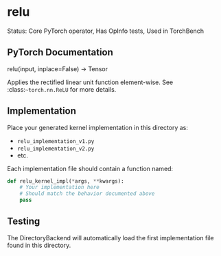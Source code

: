 # relu

Status: Core PyTorch operator, Has OpInfo tests, Used in TorchBench

## PyTorch Documentation

relu(input, inplace=False) -> Tensor

Applies the rectified linear unit function element-wise. See
:class:`~torch.nn.ReLU` for more details.

## Implementation

Place your generated kernel implementation in this directory as:
- `relu_implementation_v1.py`
- `relu_implementation_v2.py`
- etc.

Each implementation file should contain a function named:
```python
def relu_kernel_impl(*args, **kwargs):
    # Your implementation here
    # Should match the behavior documented above
    pass
```

## Testing

The DirectoryBackend will automatically load the first implementation file found in this directory.
